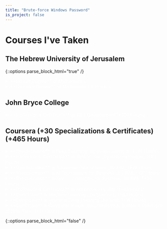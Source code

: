 ```yaml
---
title: "Brute-force Windows Password"
is_project: false
---
```

<script type="text/x-mathjax-config">
MathJax.Hub.Config({
    tex2jax: {
        inlineMath: [['$','$'], ['\\(','\\)']],
        skipTags: ['script', 'noscript', 'style', 'textarea', 'pre'] // removed 'code' entry
    }
});
MathJax.Hub.Queue(function() {
    var all = MathJax.Hub.getAllJax(), i;
    for(i = 0; i < all.length; i += 1) {
        all[i].SourceElement().parentNode.className += ' has-jax';
    }
});
</script>
<script type="text/javascript" src="https://cdnjs.cloudflare.com/ajax/libs/mathjax/2.7.4/MathJax.js?config=TeX-AMS_HTML-full">
</script>
<style>
a    {color: red;}
details {color: white;}
details > summary {
  border: none;
  cursor: pointer;
}
details > *:not(summary){
  margin-left: 2em;
}
code.has-jax {font: inherit; font-size: 100%; background: inherit; border: inherit;}
</style>

# Courses I've Taken

## The Hebrew University of Jerusalem

{::options parse_block_html="true" /}

<details><summary markdown="span">**Master Degree** of Mathematics</summary>
* M.Sc Thesis - [Generators for Finite Index Subgroups of $$\mathrm{SL}_{n}\left(\mathcal{O}_{k}\right)$$](Thesis.pdf)
* Fundamental Concepts in Representation Theory
* Fundamental Concepts in  Commutative Algebra
* Fundamental Concepts in Analysis
* Workshop for Graduate Students
* Advanced Algebra Seminar
* Game Theory
* Metric Embedding Theory & its Algorithmic Applications
* Harmonic Analysis
* Topological Methods in Free Groups
* Topics in Number Theory and Algebraic Geometry
* Topics in Group Theory
</details>
<details><summary markdown="span">**Bachelor Degree** of Mathematics & Physics</summary>
  <details><summary markdown="span">Mathematics Courses</summary>
* Infinitesimal Calculus (1)
* Infinitesimal Calculus (2)
* Advanced Infinitesimal Calculus (1)
* Advanced Infinitesimal Calculus (2)
* Complex Variables and Applications
* Ordinary Differential Equations
* Introduction to Partial Differential Equations
* Equations of Mathematical Physics
* Linear Algebra (1)
* Linear Algebra (2)
* Algebraic Structures (1)
* Algebraic Structures (2)
* Mathematical Methods I
* Mathematical Methods II
* Probability Theory and Applications
* Introduction to Topology
* Measure Theory
* Mathematical Logic
* Set Theory
* History of Mathematics
</details>
<details><summary markdown="span">Physics Courses</summary>
* C++ Programming and Matlab
* Mechanics and Special Relativity
* Electricity and Magnetism
* Thermal Physics
* Waves and Optics
* Analytical Mechanics
* Quantum Theory I
* Quantum Theory II
* Intro. to Statistical Physics
* Physics Lab A
* Physics Lab B
* Physics Lab C
* Basic Ideas of Modern Physics
* Intro to Elementary Particles
* Astrophysics and Cosmology
* Nuclear Physics
</details>
</details>

## John Bryce College
<details><summary markdown="span">**Professional Certificate** in .NET Development (+350 Hours)</summary>
* Object Oriented Programming
* .NET Framework
* Basic C# Programing
* Advanced C# Programing
* ASP.NET Core
* JavaScript
* SQL & SQL Server
* HTML5 & CSS3
</details>

## Coursera (+30 Specializations & Certificates) (+465 Hours)
<details><summary markdown="span">**Specialization** in  Deep Learning _by deeplearning.ai_ (+78 Hours)</summary>
  <details><summary markdown="span">**Certificate** in Neural Networks and Deep Learning (+20 Hours)</summary>
* Introduction to deep learning (2 Hours)
* Neural Networks Basics (8 Hours)
* Shallow Neural Networks (5 Hours)
* Deep Neural Networks (5 Hours)
</details>
  <details><summary markdown="span">**Certificate** in Improving DNNs:Hyperparameter tuning, Regularization & Optimization (+18 Hours)</summary>
* Practical aspects of Deep Learning (8 Hours)
* Optimization algorithms (5 Hours)
* Hyperparameter tuning, Batch Normalization and Programming Frameworks (5 Hours)
</details>
  <details><summary markdown="span">**Certificate** in Structuring Machine Learning Projects (+5 Hours)</summary>
* ML Strategy (1) (2 Hours)
* ML Strategy (2) (3 Hours)
</details>
  <details><summary markdown="span">**Certificate** in Convolutional Neural Networks (+20 Hours)</summary>
* Foundations of Convolutional Neural Networks (6 Hours)
* Deep convolutional models: case studies (5 Hours)
* Object detection (4 Hours)
* Special applications: Face recognition & Neural style transfer (5 Hours)
</details>
  <details><summary markdown="span">**Certificate** in Sequence Models (+15 Hours)</summary>
* Recurrent Neural Networks (6 Hours)
* Natural Language Processing & Word Embeddings (4 Hours)
* Sequence models & Attention mechanism (5 Hours)
</details>
</details>
<details><summary markdown="span">**Professional Certificate** in TensorFlow _by deeplearning.ai_ (+83 Hours)</summary>
  <details><summary markdown="span">**Certificate** in TensorFlow for AI, ML, and Deep Learning (+30 Hours)</summary>
* A New Programming Paradigm (6 Hours)
* Introduction to Computer Vision (7 Hours)
* Enhancing Vision with Convolutional Neural Networks (8 Hours)
* Using Real-world Images (9 Hours)
</details>
  <details><summary markdown="span">**Certificate** in Convolutional Neural Networks in TensorFlow (+28 Hours)</summary>
* Exploring a Larger Dataset (7 Hours)
* Augmentation: A technique to avoid overfitting (7 Hours)
* Transfer Learning (7 Hours)
* Multiclass Classifications (7 Hours)
</details>
  <details><summary markdown="span">**Certificate** in Natural Language Processing in TensorFlow (+13 Hours)</summary>
* Sentiment in text (3 Hours)
* Word Embeddings (4 Hours)
* Sequence models (3 Hours)
* Sequence models and literature (3 Hours)
</details>
  <details><summary markdown="span">**Certificate** in Sequences, Time Series and Prediction (+12 Hours)</summary>
* Sequences and Prediction (3 Hours)
* Deep Neural Networks for Time Series (3 Hours)
* Recurrent Neural Networks for Time Series (3 Hours)
* Real-world time series data (3 Hours)
</details>
</details>
<details><summary markdown="span">**Specialization** in Advanced Data Science _by IBM_ (+79 Hours)</summary>
  <details><summary markdown="span">**Certificate** in Fundamentals of Scalable Data Science (+20 Hours)</summary>
* Introduction the course and grading environment (5 Hours)
* Tools that support BigData solutions (6 Hours)
* Scaling Math for Statistics on Apache Spark (5 Hours)
* Data Visualization of Big Data (4 Hours)
</details>
  <details><summary markdown="span">**Certificate** in Advanced Machine Learning and Signal Processing (+27 Hours)</summary>
* Setting the stage (6 Hours)
* Supervised Machine Learning (10 Hours)
* Unsupervised Machine Learning (5 Hours)
* Digital Signal Processing in Machine Learning (6 Hours)
</details>
  <details><summary markdown="span">**Certificate** in Applied AI with DeepLearning (+24 Hours)</summary>
* Introduction to deep learning (6 Hours)
* DeepLearning Frameworks (7 Hours)
* DeepLearning Applications (7 Hours)
* Scaling and Deployment (4 Hours)
</details>
  <details><summary markdown="span">**Certificate** in Advanced Data Science Capstone (+8 Hours)</summary>
* Identify DataSet and UseCase (2 Hours)
* ETL and Feature Creation (2 Hours)
* Model Definition and Training (1 Hours)
* Model Evaluation, Tuning, Deployment and Documentation (3 Hours)
</details>
</details>
<details><summary markdown="span">**Specialization** in AI Foundations for Business _by IBM_ (+21 Hours)</summary>
  <details><summary markdown="span">**Certificate** in Introduction to Artificial Intelligence (+8 Hours)</summary>
* What is AI? Applications and Examples of AI (1 Hours)
* AI Concepts, Terminology, and Application Areas (2 Hours)
* AI: Issues, Concerns and Ethical Considerations (2 Hours)
* The Future with AI, and AI in Action (3 Hours)
</details>
  <details><summary markdown="span">**Certificate** in What is Data Science (+10 Hours)</summary>
* Defining Data Science and What Data Scientists Do (3 Hours)
* Data Science Topics (3 Hours)
* Data Science in Business (4 Hours)
</details>
  <details><summary markdown="span">**Certificate** in Framework for Deploying AI in your Enterprise (+3 Hours)</summary>
* Introduction to AI and the AI Ladder (3 Hours)
</details>
</details>
<details><summary markdown="span">**Specialization** in Key Technologies for Business _by IBM_ (+30 Hours)</summary>
  <details><summary markdown="span">**Certificate** in Introduction to Cloud Computing (+12 Hours)</summary>
* Overview of Cloud Computing (3 Hours)
* Cloud Computing Models (2 Hours)
* Components of Cloud Computing (2 Hours)
* Emergent Trends and Practices (2 Hours)
* Cloud Security and Monitoring, Case Studies, and Jobs (3 Hours)
</details>
  <details><summary markdown="span">**Certificate** in Introduction to Artificial Intelligence (+8 Hours)</summary>
* What is AI? Applications and Examples of AI (1 Hours)
* AI Concepts, Terminology, and Application Areas (2 Hours)
* AI: Issues, Concerns and Ethical Considerations (2 Hours)
* The Future with AI, and AI in Action (3 Hours)
</details>
  <details><summary markdown="span">**Certificate** in What is Data Science (+10 Hours)</summary>
* Defining Data Science and What Data Scientists Do (3 Hours)
* Data Science Topics (3 Hours)
* Data Science in Business (4 Hours)
</details>
</details>
<details><summary markdown="span">**Professional Certificate** in  Applied AI _by IBM_ (+83 Hours)</summary>
  <details><summary markdown="span">**Certificate** in Introduction to Artificial Intelligence (+8 Hours)</summary>
* What is AI? Applications and Examples of AI (1 Hours)
* AI Concepts, Terminology, and Application Areas (2 Hours)
* AI: Issues, Concerns and Ethical Considerations (2 Hours)
* The Future with AI, and AI in Action (3 Hours)
</details>
  <details><summary markdown="span">**Certificate** in Getting Started with AI using IBM Watson (+10 Hours)</summary>
* Watson AI Overview (2 Hours)
* Watson AI Services (3 Hours)
* More Watson AI Services (2 Hours)
* Watson in Action (3 Hours)
</details>
  <details><summary markdown="span">**Certificate** in Building AI Powered Chatbots Without Programming (+8 Hours)</summary>
* Introduction (1 Hours)
* Intents (1 Hours)
* Entities (1 Hours)
* Dialog (1 Hours)
* Deployment (1 Hours)
* Context Variables & Slots (1 Hours)
* Digressions (1 Hours)
</details>
  <details><summary markdown="span">**Certificate** in Python for Data Science and AI (+29 Hours)</summary>
* Python Basics (4 Hours)
* Python Data Structures (6 Hours)
* Python Programming Fundamentals (7 Hours)
* Working with Data in Python (10 Hours)
* Analyzing US Economic Data and Building a Dashboard (2 Hours)
</details>
  <details><summary markdown="span">**Certificate** in Building AI Applications with Watson APIs (+13 Hours)</summary>
* Introduction(1 Hours)
* Watson Discovery(1 Hours)
* Building the Chatbot(1 Hours)
* Giving it a Voice(1 Hours)
* Deployment(1 Hours)
* Project (8 Hours)
</details>
  <details><summary markdown="span">**Certificate** in Introduction to Computer Vision with Watson and OpenCV (+15 Hours)</summary>
* Introduction to Computer Vision (1 Hours)
* Image Classification with IBM Watson (1 Hours)
* Custom Classifiers with Watson Visual Recognition (1 Hours)
* Image Processing using IBM Watson and Python (3 Hours)
* Image Processing using OpenCV and Python (4 Hours)
* Project: Building a Web-Based Computer Vision App using IBM Cloud (5 Hours)
</details>
</details>
<details><summary markdown="span">**Certificate** in Machine Learning _by Stanford_ (+60 Hours)</summary>
* Introduction (2 Hours)
* Linear Regression with One Variable (2 Hours)
* Linear Algebra Review (2 Hours)
* Linear Regression with Multiple Variables (3 Hours)
* Octave/Matlab Tutorial (5 Hours)
* Logistic Regression (2 Hours)
* Regularization (5 Hours)
* Neural Networks: Representation (5 Hours)
* Neural Networks: Learning (5 Hours)
* Advice for Applying Machine Learning (5 Hours)
* Machine Learning System Design (2 Hours)
* Support Vector Machines (5 Hours)
* Unsupervised Learning (1 Hours)
* Dimensionality Reduction (5 Hours)
* Anomaly Detection (2 Hours)
* Recommender Systems (5 Hours)
* Large Scale Machine Learning (2 Hours)
* Application Example: Photo OCR (2 Hours)
</details>
<details><summary markdown="span">**Certificate** in Practical Deep Learning _by Intel_ (+16 Hours)</summary>
* Introduction to Deep Learning and Deep Learning Basics (5 Hours)
* Convolutional Neural Networks (CNN), Fine-Tuning and Detection (4 Hours)
* Recurrent Neural Networks (RNN) (3 Hours)
* Training Tips and Multinode Distributed Training (2 Hours)
* Hot Research and Intel's Roadmap (2 Hours)
</details>
<details><summary markdown="span">**Certificate** in Computer Vision _by University at Buffalo & University of New York_ (+14 Hours)</summary>
* Computer Vision Overview (4 Hours)
* Color, Light, & Image Formation (5 Hours)
* Low-, Mid- & High-Level Vision (3 Hours)
* Mathematics for Computer Vision (2 Hours)
</details>

{::options parse_block_html="false" /}
